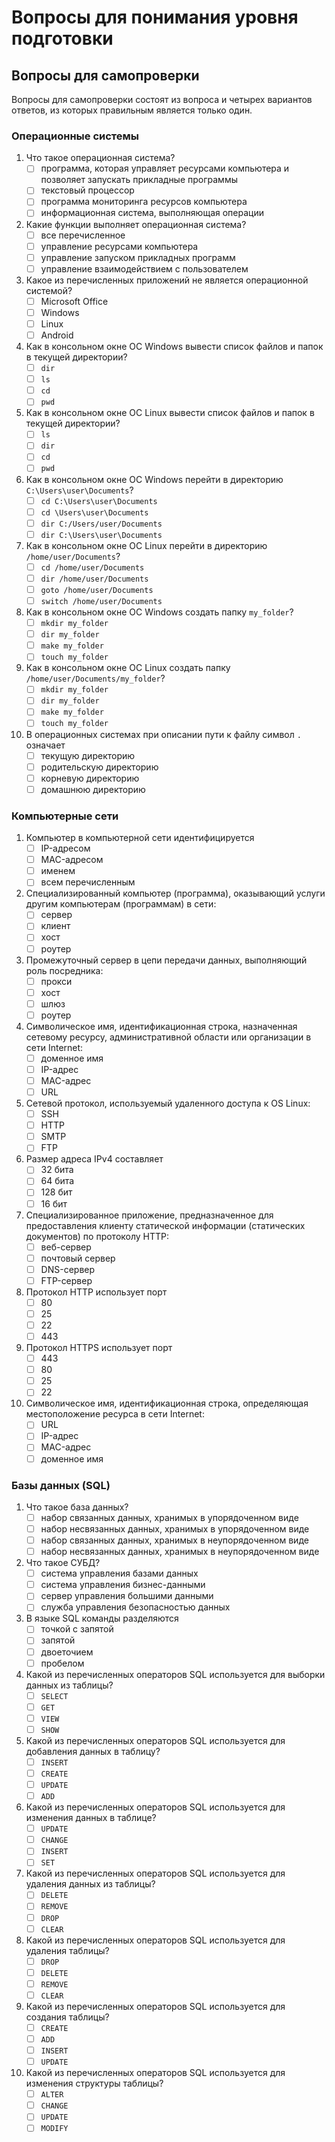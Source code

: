 # Вопросы для понимания уровня подготовки

## Вопросы для самопроверки

Вопросы для самопроверки состоят из вопроса и четырех вариантов ответов, из которых правильным является только один.

### Операционные системы

1. Что такое операционная система?
   - [ ] программа, которая управляет ресурсами компьютера и позволяет запускать прикладные программы
   - [ ] текстовый процессор
   - [ ] программа мониторинга ресурсов компьютера
   - [ ] информационная система, выполняющая операции
2. Какие функции выполняет операционная система?
   - [ ] все перечисленное
   - [ ] управление ресурсами компьютера
   - [ ] управление запуском прикладных программ
   - [ ] управление взаимодействием с пользователем
3. Какое из перечисленных приложений не является операционной системой?
   - [ ] Microsoft Office
   - [ ] Windows
   - [ ] Linux
   - [ ] Android
4. Как в консольном окне ОС Windows вывести список файлов и папок в текущей директории?
   - [ ] `dir`
   - [ ] `ls`
   - [ ] `cd`
   - [ ] `pwd`
5. Как в консольном окне ОС Linux вывести список файлов и папок в текущей директории?
   - [ ] `ls`
   - [ ] `dir`
   - [ ] `cd`
   - [ ] `pwd`
6. Как в консольном окне ОС Windows перейти в директорию `C:\Users\user\Documents`?
   - [ ] `cd C:\Users\user\Documents`
   - [ ] `cd \Users\user\Documents`
   - [ ] `dir C:/Users/user/Documents`
   - [ ] `dir C:\Users\user\Documents`
7. Как в консольном окне ОС Linux перейти в директорию `/home/user/Documents`?
   - [ ] `cd /home/user/Documents`
   - [ ] `dir /home/user/Documents`
   - [ ] `goto /home/user/Documents`
   - [ ] `switch /home/user/Documents`
8. Как в консольном окне ОС Windows создать папку `my_folder`?
   - [ ] `mkdir my_folder`
   - [ ] `dir my_folder`
   - [ ] `make my_folder`
   - [ ] `touch my_folder`
9. Как в консольном окне ОС Linux создать папку `/home/user/Documents/my_folder`?
   - [ ] `mkdir my_folder`
   - [ ] `dir my_folder`
   - [ ] `make my_folder`
   - [ ] `touch my_folder`
10. В операционных системах при описании пути к файлу символ `.` означает
    - [ ] текущую директорию
    - [ ] родительскую директорию
    - [ ] корневую директорию
    - [ ] домашнюю директорию

### Компьютерные сети

1. Компьютер в компьютерной сети идентифицируется
   - [ ] IP-адресом
   - [ ] MAC-адресом
   - [ ] именем
   - [ ] всем перечисленным
2. Специализированный компьютер (программа), оказывающий услуги другим компьютерам (программам) в сети:
   - [ ] сервер
   - [ ] клиент
   - [ ] хост
   - [ ] роутер
3. Промежуточный сервер в цепи передачи данных, выполняющий роль посредника:
   - [ ] прокси
   - [ ] хост
   - [ ] шлюз
   - [ ] роутер
4. Символическое имя, идентификационная строка, назначенная сетевому ресурсу, административной области или организации в сети Internet:
   - [ ] доменное имя
   - [ ] IP-адрес
   - [ ] MAC-адрес
   - [ ] URL
5. Сетевой протокол, используемый удаленного доступа к OS Linux:
   - [ ] SSH
   - [ ] HTTP
   - [ ] SMTP
   - [ ] FTP
6. Размер адреса IPv4 составляет
   - [ ] 32 бита
   - [ ] 64 бита
   - [ ] 128 бит
   - [ ] 16 бит
7. Специализированное приложение, предназначенное для предоставления клиенту статической информации (статических документов) по протоколу HTTP:
   - [ ] веб-сервер
   - [ ] почтовый сервер
   - [ ] DNS-сервер
   - [ ] FTP-сервер
8. Протокол HTTP использует порт
   - [ ] 80
   - [ ] 25
   - [ ] 22
   - [ ] 443
9. Протокол HTTPS использует порт
   - [ ] 443
   - [ ] 80
   - [ ] 25
   - [ ] 22
10. Символическое имя, идентификационная строка, определяющая местоположение ресурса в сети Internet:
    - [ ] URL
    - [ ] IP-адрес
    - [ ] MAC-адрес
    - [ ] доменное имя

### Базы данных (SQL)

1. Что такое база данных?
   - [ ] набор связанных данных, хранимых в упорядоченном виде
   - [ ] набор несвязанных данных, хранимых в упорядоченном виде
   - [ ] набор связанных данных, хранимых в неупорядоченном виде
   - [ ] набор несвязанных данных, хранимых в неупорядоченном виде
2. Что такое СУБД?
   - [ ] система управления базами данных
   - [ ] система управления бизнес-данными
   - [ ] сервер управления большими данными
   - [ ] служба управления безопасностью данных
3. В языке SQL команды разделяются
   - [ ] точкой с запятой
   - [ ] запятой
   - [ ] двоеточием
   - [ ] пробелом
4. Какой из перечисленных операторов SQL используется для выборки данных из таблицы?
   - [ ] `SELECT`
   - [ ] `GET`
   - [ ] `VIEW`
   - [ ] `SHOW`
5. Какой из перечисленных операторов SQL используется для добавления данных в таблицу?
   - [ ] `INSERT`
   - [ ] `CREATE`
   - [ ] `UPDATE`
   - [ ] `ADD`
6. Какой из перечисленных операторов SQL используется для изменения данных в таблице?
   - [ ] `UPDATE`
   - [ ] `CHANGE`
   - [ ] `INSERT`
   - [ ] `SET`
7. Какой из перечисленных операторов SQL используется для удаления данных из таблицы?
   - [ ] `DELETE`
   - [ ] `REMOVE`
   - [ ] `DROP`
   - [ ] `CLEAR`
8. Какой из перечисленных операторов SQL используется для удаления таблицы?
   - [ ] `DROP`
   - [ ] `DELETE`
   - [ ] `REMOVE`
   - [ ] `CLEAR`
9. Какой из перечисленных операторов SQL используется для создания таблицы?
   - [ ] `CREATE`
   - [ ] `ADD`
   - [ ] `INSERT`
   - [ ] `UPDATE`
10. Какой из перечисленных операторов SQL используется для изменения структуры таблицы?
    - [ ] `ALTER`
    - [ ] `CHANGE`
    - [ ] `UPDATE`
    - [ ] `MODIFY`
